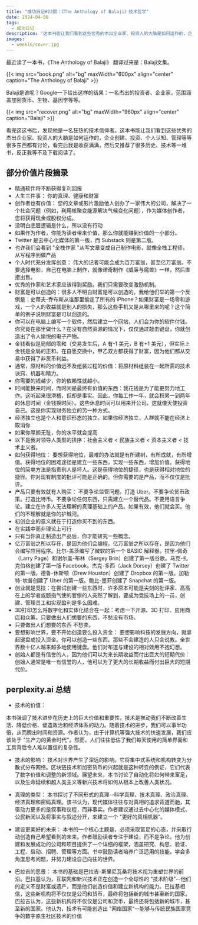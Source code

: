 ```yaml
---
title: "成功日记#23期：《The Anthology of Balaji》技术哲学"
date: 2024-04-06
tags:
  - 成功日记
description: "这本书能让我们看到这些优秀的杰出企业家、投资人的大脑是如何运作的，企业创建、投资、个人认知、管理等等很多东西都有讨论，看完后我是收获满满，然后又推荐了很多历史、技术等一堆书，反正我等不及下载阅读了。"
images:
  - weekl6/cover.jpg
---
```

最近读了一本书，《The Anthology of Balaji》 翻译过来是：Balaji文集。

{{< img src="book.png" alt="bg" maxWidth="600px" align="center" caption="The Anthology of Balaji" >}}

Balaji是谁呢？Google一下给出这样的结果：一名杰出的投资者、企业家，范围涵盖加密货币、生物、基因学等等。

{{< img src="recover.png" alt="bg" maxWidth="960px" align="center" caption="Balaji" >}}

看完这这书后，发现他是一名狂热的技术信仰者。这本书能让我们看到这些优秀的杰出企业家、投资人的大脑是如何运作的，企业创建、投资、个人认知、管理等等很多东西都有讨论，看完后我是收获满满，然后又推荐了很多历史、技术等一堆书，反正我等不及下载阅读了。

## 部分价值片段摘录

- 精通软件将不断获得复利回报
- 人生三件事： 你的真理、健康和财富
- 创作者也有价值： 您的文章或影片激励他人创办了一家伟大的公司，解决了一个社会问题（例如，利用核聚变能源解决气候变化问题），作为媒体创作者，您将获得现金或股权分成。
- 没明白底层逻辑是什么，所以没有行动
- 如果作为作者，你能为读者带来价值，那么你就能赚到价值的一小部分。
- Twitter 是去中心化媒体的第一版，而 Substack 则是第二版。
- 也许我们会看到 "全栈作家 "从写文章变成自己制作电影，就像全栈工程师，从写程序到做产品
- 个人时代充分发挥创意： 伟大的记者可能会成为百万富翁，甚至亿万富翁。不要选择电影，自己在电脑上制作，就像诺奇制作《威廉与魔兽》一样，然后直接出售。
- 优秀的作家和艺术家应该得到奖励。我们只需要改变激励机制。
- 财富是可以创造的：很多人不明白财富是可以创造的。我给他们举的第一个反例是：史蒂夫-乔布斯从谁那里偷走了所有的 iPhone？如果财富是一场零和游戏，一个人的收益就是别人的损失，那么这些手机又是从哪里来的呢？这个简单的例子说明财富是可以创造的。
- 你可以在电脑上编写一个软件，然后建立一个网站，人们会为你的软件付钱。你究竟在那里做什么？在没有自然资源的情况下，仅仅通过敲击键盘，你就创造出了令人愉悦的电子产物。
- 金钱看似是局部的零和（交易发生后，A 有-1 美元，B 有+1 美元），但实际上金钱是全局的正和。在自愿交换中，甲乙双方都获得了财富，因为他们都从交易中获得了非货币利益。
- 通常，原材料的价值远不及组装过程的价值：将原材料组装在一起所需的技术诀窍、机器和精力。
- 你需要的钱越少，你的依赖性就越小。
- 时间能换来时间，而时间是最终有价值的东西：我花钱是为了能更努力地工作。这听起来很滑稽，但却是事实。因此，你每工作一年，就会积累一到两年的休息时间（金钱换时间）。这些休息时间可以用来开公司。这就像天使投资自己。这是你实现财务独立的另一种方式。
- 经济独立也是个人和意识形态的独立。如果你经济独立，人群就不能在经济上取消你
- 如果你厚颜无耻，你的水平就会提高
- 以下是我对领导人类型的排序：社会主义者 < 民族主义者 < 资本主义者 < 技术主义者。
- 如何获得地位： 要想获得地位，最难的办法就是有所建树，有所成就，有所增值。获得地位的困难途径是建立一些东西，实现一些东西，增加价值。获得地位的简单方法是指责别人是坏人。这是获得地位的捷径，也是获得相对地位的捷径。你对现有制度的批评可能是正确的。但你需要的是产品，而不仅仅是批评。
- 产品只要有效就有人购买： 不要争论监管问题。打造 Uber。不要争论货币政策。打造比特币。不要争论任何东西，只需建立一个替代品。不要用语言争论。建立在许多人无法理解的真理基础上的产品。如果有效，他们就会买。他们的不理解就是你的护城河。
- 初创企业的意义就在于打造你买不到的东西。
- 在实践中而非理论上可行
- 只有当你真正制造出产品后，你才能研究一些概念。
- 亿万富翁之所以存在，是因为他们会编程。亿万富翁之所以存在，是因为他们会编写应用程序。比尔-盖茨编写了微软的第一个 BASIC 解释器。拉里-佩奇（Larry Page）和谢尔盖-布林（Sergey Brin）创建了第一版谷歌。马克-扎克伯格创建了第一版 Facebook。杰克-多西（Jack Dorsey）创建了 Twitter 的第一版。德鲁-休斯顿（Drew Houston）创建了 Dropbox 的第一版。加勒特-坎普创建了 Uber 的第一版。鲍比-墨菲创建了 Snapchat 的第一版。
- 创业就是竞技：在尝试创建一些东西时，许多原本可能是尖刻的批评家、高高在上的学者或颐指气使的官僚的人突然了解到，要成为竞技场上的一员，创建、管理员工和实现盈利是多么困难。
- 3D打印怎么将数字化和实体化结合在一起：考虑一下开源、3D 打印、应用商店和众筹。只要做出人们想要的东西，不愁没有市场。
- 只要做出人们想要的东西 不愁卖。
- 要想影响世界，要不开始创造要么投入资金： 要想影响科技的发展方向，就拿起键盘或投入资金。你可以创造一些东西。那些不会建造的人只会说教。全世界数十亿人越来越多地使用键盘。他们对布道与建设的相对效用不抱幻想。
- 创始人都是有信誉的人，因为他们可以为来长期收益而付出巨大的短期代价： 创始人通常是唯一有信誉的人，他可以为了更大的长期收益而付出巨大的短期代价。

## perplexity.ai 总结

- 技术的价值：

本书强调了技术进步在历史上的巨大价值和重要性。技术是推动我们不断改善生活、降低价格、塑造政治和经济体系的动力。随着技术的进步，我们可以事半功倍，从而腾出时间和资源。作者认为，由于计算机等强大技术的快速发展，我们应该处于 "生产力的黄金时代"。然而，人们往往低估了我们每天使用的简单界面和工具背后令人难以置信的复杂性。

- 技术的影响​：
技术对世界产生了深远的影响。它将集中式系统和机构转变为分散式分布网络。区块链技术和加密货币的兴起就是这种转变的例证，它们代表了数字价值和调整的新领域。展望未来，本书讨论了自动化将如何带来富足，以及生命延续和超人类主义等新兴技术将如何从根本上改善人类状况。

- 真理的类型：
本书探讨了不同形式的真理--科学真理、技术真理、政治真理、经济真理和密码真理。该书认为，现代媒体往往与对真相的追求背道而驰，其驱动力更多的是叙事和议程，而非事实。作者建议通过去中心化的媒体模式、公民新闻以及将事实与叙述分开，来建立一个 "更好的真相机器"。

- 建设更美好的未来：
本书的一个核心主题是，必须采取富足的心态，并采取行动创造自己希望看到的未来。作者鼓励读者专注于建设，而不是争论。他为创建和发展成功的公司和项目提供了一个详细的框架，涵盖研究、构思、验证、工程、启动、招聘、管理等方面。书中鼓励读者培养广泛适用的技能，学会多角度思考问题，并努力建设自己向往的世界。

- 巴拉吉的愿景：
本书的基础是巴拉吉-斯里尼瓦桑将技术视为重塑世界的前沿。巴拉基认为，互联网和新兴技术正在创造一个全球性的 "技术阶级"--他们的定义不是财富或遗产，而是他们创造价值和建立新机构的能力。巴拉基相信，这些新机构将不仅仅是公司和货币，最终将包括新的城市甚至新的国家。巴拉吉认为，这些新机构将不仅仅是公司和货币，最终还将包括新的城市，甚至新的国家。他认为，技术有可能创造出 "网络国家"--能够与传统民族国家竞争的数字原生社区技术的价值